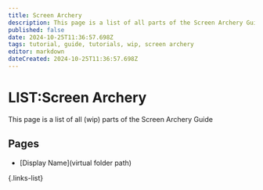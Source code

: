 ```yaml
---
title: Screen Archery
description: This page is a list of all parts of the Screen Archery Guide (wip)
published: false
date: 2024-10-25T11:36:57.698Z
tags: tutorial, guide, tutorials, wip, screen archery
editor: markdown
dateCreated: 2024-10-25T11:36:57.698Z
---
```


# LIST:Screen Archery
This page is a list of all (wip) parts of the Screen Archery Guide
## Pages

- [Display Name](virtual folder path)

{.links-list} 